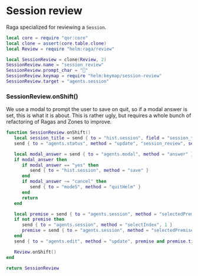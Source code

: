 # Session review

Raga specialized for reviewing a `Session`\.

```lua
local core = require "qor:core"
local clone = assert(core.table.clone)
local Review = require "helm:raga/review"
```

```lua
local SessionReview = clone(Review, 2)
SessionReview.name = "session_review"
SessionReview.prompt_char = "💬"
SessionReview.keymap = require "helm:keymap/session-review"
SessionReview.target = "agents.session"
```


### SessionReview\.onShift\(\)

We use a modal to prompt the user to save on quit, so if a modal
answer is set, this is what it is about\. This is rather ugly, but
requires a whole bunch of refactoring of Ragas and Zones to improve\.

```lua
function SessionReview.onShift()
   local session_title = send { to = "hist.session", field = "session_title" }
   send { to = "agents.status", method = "update", "session_review", session_title }

   local modal_answer = send { to = "agents.modal", method = "answer" }
   if modal_answer then
      if modal_answer == "yes" then
         send { to = "hist.session", method = "save" }
      end
      if modal_answer ~= "cancel" then
         send { to = "modeS", method = "quitHelm" }
      end
      return
   end

   local premise = send { to = "agents.session", method = "selectedPremise" }
   if not premise then
      send { to = "agents.session", method = "selectIndex", 1 }
      premise = send { to = "agents.session", method = "selectedPremise" }
   end
   send { to = "agents.edit", method = "update", premise and premise.title}

   Review.onShift()
end
```

```lua
return SessionReview
```
